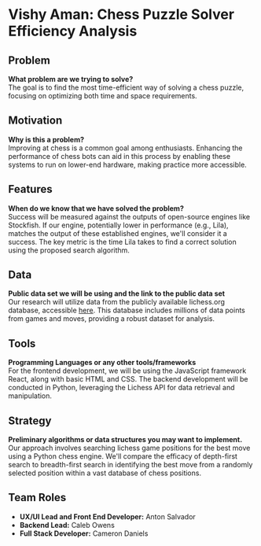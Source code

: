 # Vishy Aman: Chess Puzzle Solver Efficiency Analysis

## Problem

**What problem are we trying to solve?**  
The goal is to find the most time-efficient way of solving a chess puzzle, focusing on optimizing both time and space requirements.

## Motivation

**Why is this a problem?**  
Improving at chess is a common goal among enthusiasts. Enhancing the performance of chess bots can aid in this process by enabling these systems to run on lower-end hardware, making practice more accessible.

## Features

**When do we know that we have solved the problem?**  
Success will be measured against the outputs of open-source engines like Stockfish. If our engine, potentially lower in performance (e.g., Lila), matches the output of these established engines, we'll consider it a success. The key metric is the time Lila takes to find a correct solution using the proposed search algorithm.

## Data

**Public data set we will be using and the link to the public data set**  
Our research will utilize data from the publicly available lichess.org database, accessible [here](https://database.lichess.org/). This database includes millions of data points from games and moves, providing a robust dataset for analysis.

## Tools

**Programming Languages or any other tools/frameworks**  
For the frontend development, we will be using the JavaScript framework React, along with basic HTML and CSS. The backend development will be conducted in Python, leveraging the Lichess API for data retrieval and manipulation.

## Strategy

**Preliminary algorithms or data structures you may want to implement.**  
Our approach involves searching lichess game positions for the best move using a Python chess engine. We'll compare the efficacy of depth-first search to breadth-first search in identifying the best move from a randomly selected position within a vast database of chess positions.

## Team Roles

- **UX/UI Lead and Front End Developer:** Anton Salvador
- **Backend Lead:** Caleb Owens
- **Full Stack Developer:** Cameron Daniels

